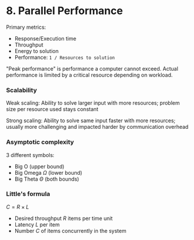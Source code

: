 # 8. Parallel Performance
Primary metrics:

- Response/Execution time
- Throughput
- Energy to solution
- Performance: `1 / Resources to solution`

"Peak performance" is performance a computer cannot exceed.
Actual performance is limited by a critical resource depending on workload.


### Scalability
Weak scaling: Ability to solve larger input with more resources;
problem size per resource used stays constant

Strong scaling: Ability to solve same input faster with more resources;
usually more challenging and impacted harder by communication overhead

### Asymptotic complexity
3 different symbols:

- Big O (upper bound)
- Big Omega $\Omega$ (lower bound)
- Big Theta $\Theta$ (both bounds)

### Little's formula
$C = R \times L$

- Desired throughput $R$ items per time unit
- Latency $L$ per item
- Number $C$ of items concurrently in the system

